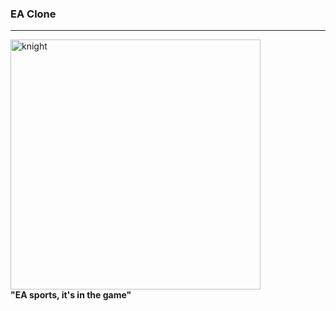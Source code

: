 <h3>EA Clone</h3>
<hr>
<img src="https://i.pinimg.com/originals/b3/d7/5a/b3d75ad8fff30b75ab1aaa29183e34a3.gif" alt="knight" 
width="400px" />
<b><div>"EA sports, it's in the game"</div></b>
